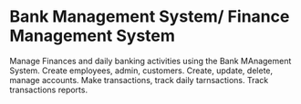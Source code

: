 # Bank Management System/ Finance Management System
Manage Finances and daily banking activities using the Bank MAnagement System.
Create employees, admin, customers.
Create, update, delete, manage accounts.
Make transactions, track daily tarnsactions.
Track transactions reports.
